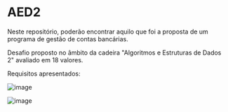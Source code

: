 # AED2
Neste repositório, poderão encontrar aquilo que foi a proposta de um programa de gestão de contas bancárias.

Desafio proposto no âmbito da cadeira "Algoritmos e Estruturas de Dados 2" avaliado em 18 valores.

Requisitos apresentados:

![image](https://github.com/Aistarabaw/AED2/assets/101880306/697fec1a-8ccd-4a92-95e4-bb8d09d46429)

![image](https://github.com/Aistarabaw/AED2/assets/101880306/726e2c13-0c12-4fdf-afb6-f7d3668fd351)

